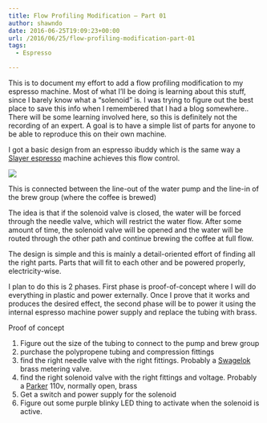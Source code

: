 ```yaml
---
title: Flow Profiling Modification – Part 01
author: shawndo
date: 2016-06-25T19:09:23+00:00
url: /2016/06/25/flow-profiling-modification-part-01
tags:
  - Espresso

---
```

This is to document my effort to add a flow profiling modification to my espresso machine. Most of what I’ll be doing is learning about this stuff, since I barely know what a “solenoid” is. I was trying to figure out the best place to save this info when I remembered that I had a blog somewhere..  
There will be some learning involved here, so this is definitely not the recording of an expert. A goal is to have a simple list of parts for anyone to be able to reproduce this on their own machine.

I got a basic design from an espresso ibuddy which is the same way a [Slayer espresso][1] machine achieves this flow control.

![](/images/2016/06/flow-restrict-drawing.jpg)

This is connected between the line-out of the water pump and the line-in of the brew group (where the coffee is brewed)

The idea is that if the solenoid valve is closed, the water will be forced through the needle valve, which will restrict the water flow. After some amount of time, the solenoid valve will be opened and the water will be routed through the other path and continue brewing the coffee at full flow.

The design is simple and this is mainly a detail-oriented effort of finding all the right parts. Parts that will fit to each other and be powered properly, electricity-wise. 

I plan to do this is 2 phases. First phase is proof-of-concept where I will do everything in plastic and power externally. Once I prove that it works and produces the desired effect, the second phase will be to power it using the internal espresso machine power supply and replace the tubing with brass.

Proof of concept  
1. Figure out the size of the tubing to connect to the pump and brew group  
2. purchase the polypropene tubing and compression fittings  
3. find the right needle valve with the right fittings. Probably a [Swagelok][2] brass metering valve.  
4. find the right solenoid valve with the right fittings and voltage. Probably a [Parker][3] 110v, normally open, brass  
5. Get a switch and power supply for the solenoid  
6. Figure out some purple blinky LED thing to activate when the solenoid is active.

 [1]: https://prima-coffee.com/equipment/slayer/single-group
 [2]: http://www.swagelok.com/en/catalog/Valves/Metering
 [3]: http://ph.parker.com/us/en/solenoid-fluid-control-valves